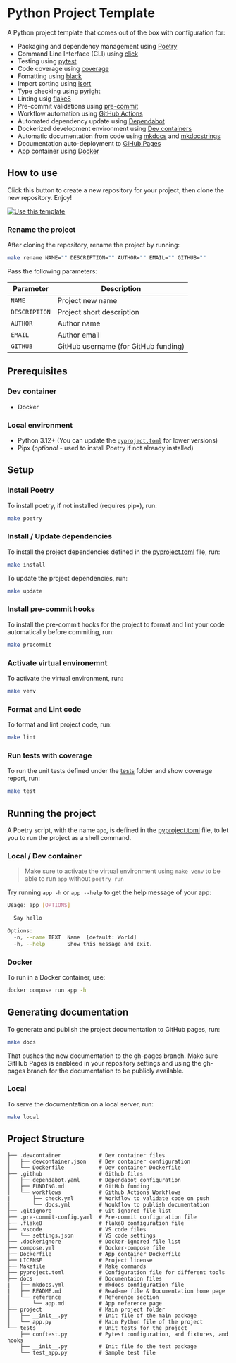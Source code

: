# Python Project Template 
A Python project template that comes out of the box with configuration for:

- Packaging and dependency management using [Poetry](https://python-poetry.org)
- Command Line Interface (CLI) using [click](https://click.palletsprojects.com)
- Testing using [pytest](https://pytest.org)
- Code coverage using [coverage](https://coverage.readthedocs.io)
- Fomatting using [black](https://black.readthedocs.io) 
- Import sorting using [isort](https://pycqa.github.io/isort)
- Type checking using [pyright](https://microsoft.github.io/pyright)
- Linting usig [flake8](https://flake8.pycqa.org)
- Pre-commit validations using [pre-commit](https://pre-commit.com)
- Workflow automation using [GitHub Actions](https://github.com/features/actions)
- Automated dependency update using [Dependabot](https://docs.github.com/en/code-security/dependabot)
- Dockerized development environment using [Dev containers](https://code.visualstudio.com/docs/devcontainers/containers)
- Automatic documentation from code using [mkdocs](https://www.mkdocs.org) and [mkdocstrings](https://mkdocstrings.github.io)
- Documentation auto-deployment to [GiHub Pages](https://pages.github.com)
- App container using [Docker](https://docker.com)

## How to use
Click this button to create a new repository for your project, then clone the new repository. Enjoy!

[![Use this template]( https://img.shields.io/badge/Use%20this%20template-238636?style=for-the-badge)](https://github.com/amrabed/python/generate)

### Rename the project
After cloning the repository, rename the project by running:
```bash
make rename NAME="" DESCRIPTION="" AUTHOR="" EMAIL="" GITHUB=""
```
Pass the following parameters:

Parameter | Description
--- | ---
`NAME` | Project new name
`DESCRIPTION` | Project short description
`AUTHOR` | Author name
`EMAIL`| Author email 
`GITHUB`| GitHub username (for GitHub funding)


## Prerequisites
### Dev container
- Docker

### Local environment
- Python 3.12+ (You can update the [`pyproject.toml`](../pyproject.toml#L39) for lower versions)
- Pipx (*optional* - used to install Poetry if not already installed)

## Setup

### Install Poetry
To install poetry, if not installed (requires pipx), run:
```bash
make poetry
```

### Install / Update dependencies
To install the project dependencies defined in the [pyproject.toml](../pyproject.toml) file, run:
```bash
make install
```

To update the project dependencies, run:
```bash
make update
```

### Install pre-commit hooks
To install the pre-commit hooks for the project to format and lint your code automatically before commiting, run: 
```bash
make precommit
```

### Activate virtual environemnt
To activate the virtual environment, run:
```bash
make venv
```

### Format and Lint code
To format and lint project code, run:
```bash
make lint
```

### Run tests with coverage
To run the unit tests defined under the [tests](../tests/) folder and show coverage report, run:
```bash
make test
```

## Running the project
A Poetry script, with the name `app`, is defined in the [pyproject.toml](../pyproject.toml#L36) file, to let you to run the project as a shell command.

### Local / Dev container
> Make sure to activate the virtual environment using `make venv` to be able to run `app` without `poetry run`

Try running `app -h` or `app --help` to get the help message of your app:
```bash
Usage: app [OPTIONS]

  Say hello

Options:
  -n, --name TEXT  Name  [default: World]
  -h, --help       Show this message and exit.
```

### Docker
To run in a Docker container, use:
```bash
docker compose run app -h
```

## Generating documentation
To generate and publish the project documentation to GitHub pages, run:
```bash
make docs
```
That pushes the new documentation to the gh-pages branch. 
Make sure GitHub Pages is enableed in your repository settings and using the gh-pages branch for the documentation to be publicly available.

### Local
To serve the documentation on a local server, run:
```bash
make local
```

## Project Structure

```
├── .devcontainer            # Dev container files
│   ├── devcontainer.json    # Dev container configuration
│   └── Dockerfile           # Dev container Dockerfile
├── .github                  # Github files
│   ├── dependabot.yaml      # Dependabot configuration
│   ├── FUNDING.md           # GitHub funding
│   └── workflows            # Github Actions Workflows
|       ├── check.yml        # Workflow to validate code on push
│       └── docs.yml         # Woukflow to publish documentation
├── .gitignore               # Git-ignored file list
├── .pre-commit-config.yaml  # Pre-commit configuration file
├── .flake8                  # flake8 configuration file
├── .vscode                  # VS code files
│   └── settings.json        # VS code settings
├── .dockerignore            # Docker-ignored file list
├── compose.yml              # Docker-compose file
├── Dockerfile               # App container Dockerfile
├── LICENSE                  # Project license
├── Makefile                 # Make commands
├── pyproject.toml           # Configuration file for different tools
├── docs                     # Documentaion files
|   ├── mkdocs.yml           # mkdocs configuration file
|   ├── README.md            # Read-me file & Documentation home page
│   └── reference            # Reference section
│       └── app.md           # App reference page
├── project                  # Main project folder
│   ├── __init__.py          # Init file of the main package
│   └── app.py               # Main Python file of the project
└── tests                    # Unit tests for the project
    ├── conftest.py          # Pytest configuration, and fixtures, and hooks
    ├── __init__.py          # Init file fo the test package
    └── test_app.py          # Sample test file
```